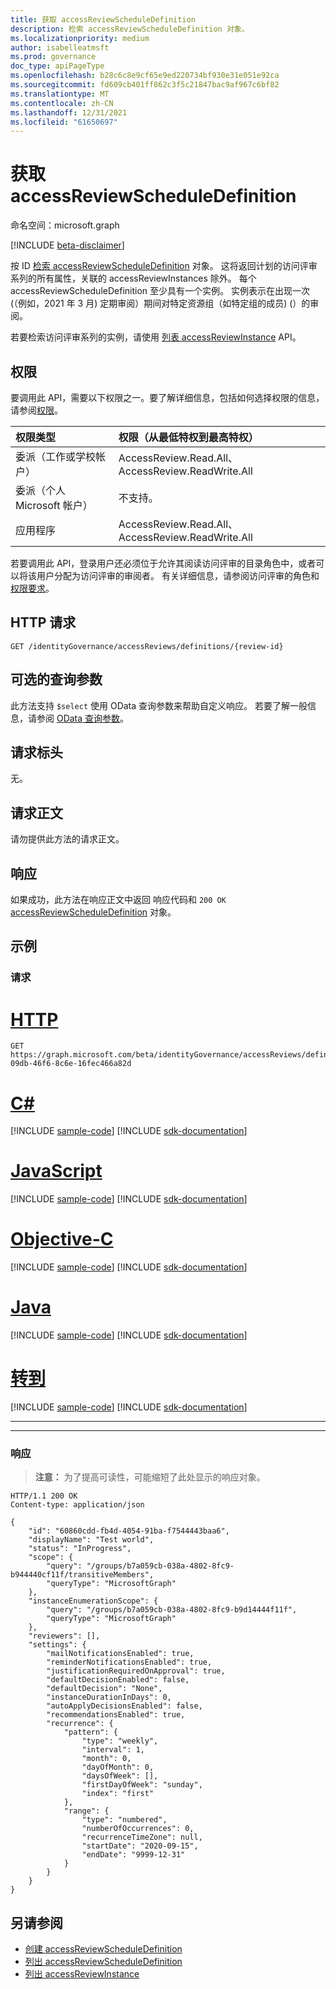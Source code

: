 ```yaml
---
title: 获取 accessReviewScheduleDefinition
description: 检索 accessReviewScheduleDefinition 对象。
ms.localizationpriority: medium
author: isabelleatmsft
ms.prod: governance
doc_type: apiPageType
ms.openlocfilehash: b28c6c8e9cf65e9ed220734bf930e31e051e92ca
ms.sourcegitcommit: fd609cb401ff862c3f5c21847bac9af967c6bf82
ms.translationtype: MT
ms.contentlocale: zh-CN
ms.lasthandoff: 12/31/2021
ms.locfileid: "61650697"
---
```

# <a name="get-accessreviewscheduledefinition"></a>获取 accessReviewScheduleDefinition

命名空间：microsoft.graph

[!INCLUDE [beta-disclaimer](../../includes/beta-disclaimer.md)]

按 ID [检索 accessReviewScheduleDefinition](../resources/accessreviewscheduledefinition.md) 对象。 这将返回计划的访问评审系列的所有属性，关联的 accessReviewInstances 除外。 每个 accessReviewScheduleDefinition 至少具有一个实例。 实例表示在出现一次 (（例如，2021 年 3 月) 定期审阅）期间对特定资源组（如特定组的成员)  (）的审阅。

若要检索访问评审系列的实例，请使用 [列表 accessReviewInstance](accessreviewscheduledefinition-list-instances.md) API。

## <a name="permissions"></a>权限
要调用此 API，需要以下权限之一。要了解详细信息，包括如何选择权限的信息，请参阅[权限](/graph/permissions-reference)。

|权限类型                        | 权限（从最低特权到最高特权）              |
|:--------------------------------------|:---------------------------------------------------------|
|委派（工作或学校帐户）     | AccessReview.Read.All、AccessReview.ReadWrite.All  |
|委派（个人 Microsoft 帐户）|不支持。|
|应用程序                            | AccessReview.Read.All、AccessReview.ReadWrite.All |

若要调用此 API，登录用户还必须位于允许其阅读访问评审的目录角色中，或者可以将该用户分配为访问评审的审阅者。  有关详细信息，请参阅访问评审的角色和 [权限要求](../resources/accessreviewsv2-overview.md)。

## <a name="http-request"></a>HTTP 请求
<!-- { "blockType": "ignored" } -->
```http
GET /identityGovernance/accessReviews/definitions/{review-id}
```

## <a name="optional-query-parameters"></a>可选的查询参数
此方法支持 `$select` 使用 OData 查询参数来帮助自定义响应。 若要了解一般信息，请参阅 [OData 查询参数](/graph/query-parameters)。

## <a name="request-headers"></a>请求标头
无。

## <a name="request-body"></a>请求正文
请勿提供此方法的请求正文。

## <a name="response"></a>响应
如果成功，此方法在响应正文中返回 响应代码和 `200 OK` [accessReviewScheduleDefinition](../resources/accessreviewscheduledefinition.md) 对象。

## <a name="examples"></a>示例
### <a name="request"></a>请求


# <a name="http"></a>[HTTP](#tab/http)
<!-- {
  "blockType": "request",
  "name": "get_accessReviewScheduleDefinition"
}-->
```msgraph-interactive
GET https://graph.microsoft.com/beta/identityGovernance/accessReviews/definitions/2b83cc42-09db-46f6-8c6e-16fec466a82d
```
# <a name="c"></a>[C#](#tab/csharp)
[!INCLUDE [sample-code](../includes/snippets/csharp/get-accessreviewscheduledefinition-csharp-snippets.md)]
[!INCLUDE [sdk-documentation](../includes/snippets/snippets-sdk-documentation-link.md)]

# <a name="javascript"></a>[JavaScript](#tab/javascript)
[!INCLUDE [sample-code](../includes/snippets/javascript/get-accessreviewscheduledefinition-javascript-snippets.md)]
[!INCLUDE [sdk-documentation](../includes/snippets/snippets-sdk-documentation-link.md)]

# <a name="objective-c"></a>[Objective-C](#tab/objc)
[!INCLUDE [sample-code](../includes/snippets/objc/get-accessreviewscheduledefinition-objc-snippets.md)]
[!INCLUDE [sdk-documentation](../includes/snippets/snippets-sdk-documentation-link.md)]

# <a name="java"></a>[Java](#tab/java)
[!INCLUDE [sample-code](../includes/snippets/java/get-accessreviewscheduledefinition-java-snippets.md)]
[!INCLUDE [sdk-documentation](../includes/snippets/snippets-sdk-documentation-link.md)]

# <a name="go"></a>[转到](#tab/go)
[!INCLUDE [sample-code](../includes/snippets/go/get-accessreviewscheduledefinition-go-snippets.md)]
[!INCLUDE [sdk-documentation](../includes/snippets/snippets-sdk-documentation-link.md)]

---

---

### <a name="response"></a>响应
>**注意：** 为了提高可读性，可能缩短了此处显示的响应对象。
<!-- {
  "blockType": "response",
  "truncated": true,
  "@odata.type": "microsoft.graph.accessReviewScheduleDefinition",
} -->
```http
HTTP/1.1 200 OK
Content-type: application/json

{
    "id": "60860cdd-fb4d-4054-91ba-f7544443baa6",
    "displayName": "Test world",
    "status": "InProgress",
    "scope": {
        "query": "/groups/b7a059cb-038a-4802-8fc9-b944440cf11f/transitiveMembers",
        "queryType": "MicrosoftGraph"
    },
    "instanceEnumerationScope": {
        "query": "/groups/b7a059cb-038a-4802-8fc9-b9d14444f11f",
        "queryType": "MicrosoftGraph"
    },
    "reviewers": [],
    "settings": {
        "mailNotificationsEnabled": true,
        "reminderNotificationsEnabled": true,
        "justificationRequiredOnApproval": true,
        "defaultDecisionEnabled": false,
        "defaultDecision": "None",
        "instanceDurationInDays": 0,
        "autoApplyDecisionsEnabled": false,
        "recommendationsEnabled": true,
        "recurrence": {
            "pattern": {
                "type": "weekly",
                "interval": 1,
                "month": 0,
                "dayOfMonth": 0,
                "daysOfWeek": [],
                "firstDayOfWeek": "sunday",
                "index": "first"
            },
            "range": {
                "type": "numbered",
                "numberOfOccurrences": 0,
                "recurrenceTimeZone": null,
                "startDate": "2020-09-15",
                "endDate": "9999-12-31"
            }
        }
    }
}
```

## <a name="see-also"></a>另请参阅

- [创建 accessReviewScheduleDefinition](accessreviewset-post-definitions.md)
- [列出 accessReviewScheduleDefinition](accessreviewset-list-definitions.md)
- [列出 accessReviewInstance](accessreviewscheduledefinition-list-instances.md)


<!--
{
  "type": "#page.annotation",
  "description": "Get accessReviewScheduleDefinition",
  "keywords": "",
  "section": "documentation",
  "tocPath": "",
  "suppressions": [
  ]
}
-->

